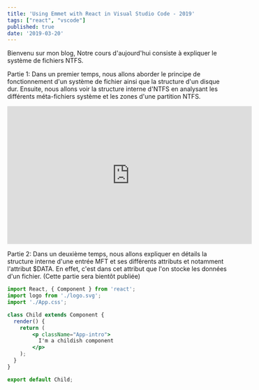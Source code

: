 ```yaml
---
title: 'Using Emmet with React in Visual Studio Code - 2019'
tags: ["react", "vscode"]
published: true
date: '2019-03-20'
---
```


Bienvenu sur mon blog,
Notre cours d'aujourd'hui consiste à expliquer le système de fichiers NTFS.

Partie 1:
Dans un premier temps, nous allons aborder le principe de fonctionnement d'un système de fichier ainsi que la structure d'un disque dur. Ensuite, nous allons voir la structure interne d'NTFS en analysant les différents méta-fichiers système et les zones d'une partition NTFS.

<iframe width="560" height="315" src="https://youtu.be/tgvthGfN5Y4" frameborder="0" allow="accelerometer; autoplay; encrypted-media; gyroscope; picture-in-picture" allowfullscreen></iframe>


Partie 2:
Dans un deuxième temps, nous allons expliquer en détails la structure interne d'une entrée MFT et ses différents attributs et notamment l'attribut $DATA. En effet, c'est dans cet attribut que l'on stocke les données d'un fichier. (Cette partie sera bientôt publiée)


``` jsx
import React, { Component } from 'react';
import logo from './logo.svg';
import './App.css';

class Child extends Component {
  render() {
    return (
        <p className="App-intro">
          I'm a childish component
        </p>
    );
  }
}

export default Child;
```
